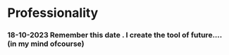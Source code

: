 # Professionality
### 18-10-2023 Remember this date . I create the tool of future.... (in my mind ofcourse)
